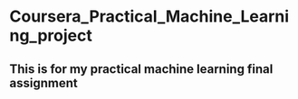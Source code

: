 # Coursera_Practical_Machine_Learning_project
## This is for my practical machine learning final assignment
